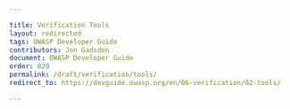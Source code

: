 ```yaml
---

title: Verification Tools
layout: redirected
tags: OWASP Developer Guide
contributors: Jon Gadsden
document: OWASP Developer Guide
order: 820
permalink: /draft/verification/tools/
redirect_to: https://devguide.owasp.org/en/06-verification/02-tools/

---
```

